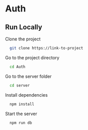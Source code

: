 # Auth

## Run Locally

Clone the project

```bash
  git clone https://link-to-project
```

Go to the project directory

```bash
  cd Auth
```

Go to the server folder

```bash
  cd server
```

Install dependencies

```bash
  npm install
```

Start the server

```bash
  npm run db
```
